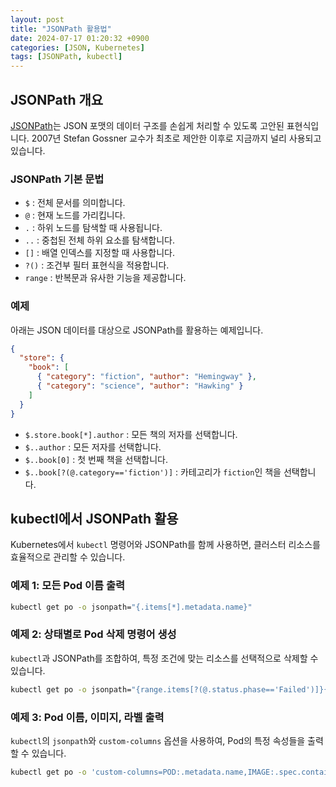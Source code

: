 ```yaml
---
layout: post
title: "JSONPath 활용법"
date: 2024-07-17 01:20:32 +0900
categories: [JSON, Kubernetes]
tags: [JSONPath, kubectl]
---
```


## JSONPath 개요

[JSONPath](http://jsonpath.com)는 JSON 포맷의 데이터 구조를 손쉽게 처리할 수 있도록 고안된 표현식입니다. 2007년 Stefan Gossner 교수가 최초로 제안한 이후로 지금까지 널리 사용되고 있습니다.

### JSONPath 기본 문법

- `$` : 전체 문서를 의미합니다.
- `@` : 현재 노드를 가리킵니다.
- `.` : 하위 노드를 탐색할 때 사용됩니다.
- `..` : 중첩된 전체 하위 요소를 탐색합니다.
- `[]` : 배열 인덱스를 지정할 때 사용합니다.
- `?()` : 조건부 필터 표현식을 적용합니다.
- `range` : 반복문과 유사한 기능을 제공합니다.

### 예제

아래는 JSON 데이터를 대상으로 JSONPath를 활용하는 예제입니다.

```json
{
  "store": {
    "book": [
      { "category": "fiction", "author": "Hemingway" },
      { "category": "science", "author": "Hawking" }
    ]
  }
}
```

- `$.store.book[*].author` : 모든 책의 저자를 선택합니다.
- `$..author` : 모든 저자를 선택합니다.
- `$..book[0]` : 첫 번째 책을 선택합니다.
- `$..book[?(@.category=='fiction')]` : 카테고리가 `fiction`인 책을 선택합니다.

## kubectl에서 JSONPath 활용

Kubernetes에서 `kubectl` 명령어와 JSONPath를 함께 사용하면, 클러스터 리소스를 효율적으로 관리할 수 있습니다.

### 예제 1: 모든 Pod 이름 출력

```bash
kubectl get po -o jsonpath="{.items[*].metadata.name}"
```

### 예제 2: 상태별로 Pod 삭제 명령어 생성

`kubectl`과 JSONPath를 조합하여, 특정 조건에 맞는 리소스를 선택적으로 삭제할 수 있습니다.

```bash
kubectl get po -o jsonpath="{range.items[?(@.status.phase=='Failed')]}{.metadata.name}{'\n'}{end}" | xargs kubectl delete po
```

### 예제 3: Pod 이름, 이미지, 라벨 출력

`kubectl`의 `jsonpath`와 `custom-columns` 옵션을 사용하여, Pod의 특정 속성들을 출력할 수 있습니다.

```bash
kubectl get po -o 'custom-columns=POD:.metadata.name,IMAGE:.spec.containers[0].image,LABEL:.metadata.labels'
```
